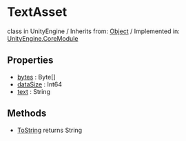 # TextAsset
class in UnityEngine
 / Inherits from: <a href="https://docs.unity3d.com/6000.0/Documentation/ScriptReference/Object.html">Object</a> / Implemented in: <a href="https://docs.unity3d.com/6000.0/Documentation/ScriptReference/UnityEngine.CoreModule.html">UnityEngine.CoreModule</a>

## Properties
- <a href="https://docs.unity3d.com/6000.0/Documentation/ScriptReference/TextAsset-bytes.html">bytes</a> : Byte[]
- <a href="https://docs.unity3d.com/6000.0/Documentation/ScriptReference/TextAsset-dataSize.html">dataSize</a> : Int64
- <a href="https://docs.unity3d.com/6000.0/Documentation/ScriptReference/TextAsset-text.html">text</a> : String

## Methods
- <a href="https://docs.unity3d.com/6000.0/Documentation/ScriptReference/TextAsset.ToString.html">ToString</a> returns String
